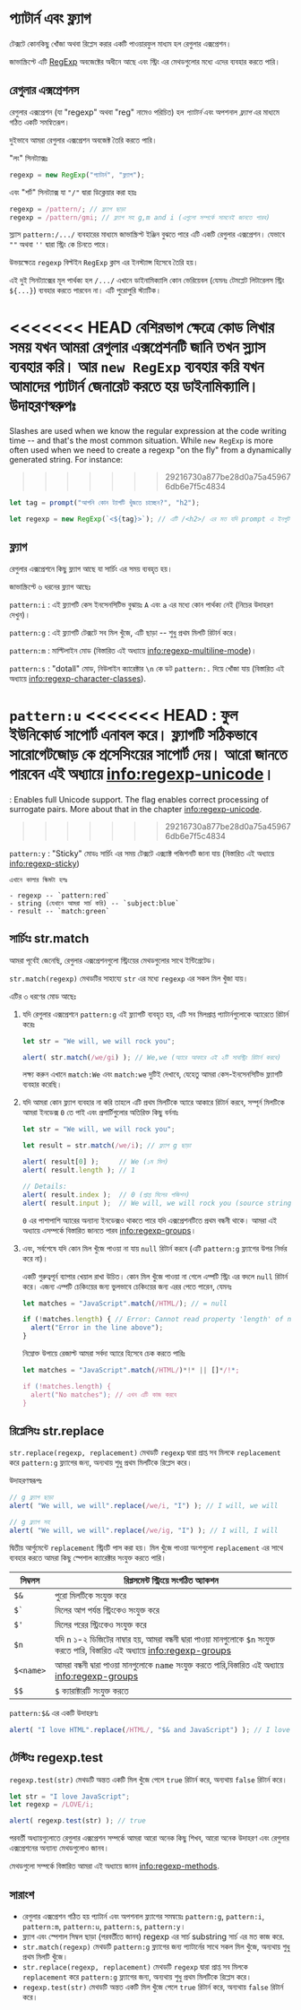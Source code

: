 # প্যাটার্ন এবং ফ্ল্যাগ

টেক্সটে কোনকিছু খোঁজা অথবা রিপ্লেস করার একটি পাওয়ারফুল মাধ্যম হল রেগুলার এক্সপ্রেশন।

জাভাস্ক্রিপ্টে এটি [RegExp](mdn:js/RegExp) অবজেক্টের অধীনে আছে এবং স্ট্রিং এর মেথডগুলোর মধ্যে এদের ব্যবহার করতে পারি।

## রেগুলার এক্সপ্রেশনস

রেগুলার এক্সপ্রেশন (যা "regexp" অথবা "reg" নামেও পরিচিত) হল *প্যাটার্ন* এবং অপশনাল *ফ্ল্যাগ* এর মাধ্যমে গঠিত একটি সমন্বিতরূপ।

দুইভাবে আমরা রেগুলার এক্সপ্রেশন অবজেক্ট তৈরি করতে পারি।

"লং" সিনট্যাক্সঃ

```js
regexp = new RegExp("প্যাটার্ন", "ফ্ল্যাগ");
```

এবং "শর্ট" সিনট্যাক্স যা `"/"` দ্বারা ডিক্লেয়ার করা হয়ঃ

```js
regexp = /pattern/; // ফ্ল্যাগ ছাড়া
regexp = /pattern/gmi; // ফ্ল্যাগ সহ g,m and i (এগুলো সম্পর্কে সামনেই জানতে পারব)
```

স্ল্যাস `pattern:/.../` ব্যবহারের মাধ্যমে জাভাস্ক্রিপ্ট ইঞ্জিন বুঝতে পারে এটি একটি রেগুলার এক্সপ্রেশন। যেভাবে `""` অথবা `''` দ্বারা স্ট্রিং কে চিনতে পারে।

উভয়ক্ষেত্রে `regexp` বিল্টইন `RegExp` ক্লাস এর ইনস্ট্যান্স হিসেবে তৈরি হয়।

এই দুই সিনট্যাক্সের মূল পার্থক্য হল `/.../` এখানে ডাইনামিক্যালি কোন ভেরিয়েবল (যেমনঃ টেমপ্লেট লিটারেলস স্ট্রিং `${...}`) ব্যবহার করতে পারবেন না। এটি পুরোপুরি স্ট্যাটিক।

<<<<<<< HEAD
বেশিরভাগ ক্ষেত্রে কোড লিখার সময় যখন আমরা রেগুলার এক্সপ্রেশনটি জানি তখন স্ল্যাস ব্যবহার করি। আর `new RegExp` ব্যবহার করি যখন আমাদের প্যাটার্ন জেনারেট করতে হয় ডাইনামিক্যালি। উদাহরণস্বরুপঃ
=======
Slashes are used when we know the regular expression at the code writing time -- and that's the most common situation. While `new RegExp` is more often used when we need to create a regexp "on the fly" from a dynamically generated string. For instance:
>>>>>>> 29216730a877be28d0a75a459676db6e7f5c4834

```js
let tag = prompt("আপনি কোন ট্যাগটি খুঁজতে চাচ্ছেন?", "h2");

let regexp = new RegExp(`<${tag}>`); // এটি /<h2>/ এর মত যদি prompt এ ইনপুট h2 দেয় 
```

## ফ্ল্যাগ

রেগুলার এক্সপ্রেশনে কিছু ফ্ল্যাগ আছে যা সার্চিং এর সময় ব্যবহৃত হয়।

জাভাস্ক্রিপ্টে ৬ ধরনের ফ্ল্যাগ আছেঃ

`pattern:i`
: এই ফ্ল্যাগটি কেস ইনসেনসিটিভ বুঝায়ঃ `A` এবং `a` এর মধ্যে কোন পার্থক্য নেই (নিচের উদাহরণ দেখুন)।

`pattern:g`
: এই ফ্ল্যাগটি টেক্সটে সব মিল খুঁজে, এটি ছাড়া -- শুধু প্রথম মিলটি রিটার্ন করে।

`pattern:m`
: মাল্টিলাইন মোড (বিস্তারিত এই অধ্যায়ে <info:regexp-multiline-mode>)।

`pattern:s`
: "dotall" মোড, নিউলাইন ক্যারেক্টার `\n` কে ডট `pattern:.` দিয়ে খোঁজা যায় (বিস্তারিত এই অধ্যায়ে <info:regexp-character-classes>).

`pattern:u`
<<<<<<< HEAD
: ফুল ইউনিকোর্ড সাপোর্ট এনাবল করে। ফ্ল্যাগটি সঠিকভাবে সারোগেটজোড় কে প্রসেসিংয়ের সাপোর্ট দেয়। আরো জানতে পারবেন এই অধ্যায়ে <info:regexp-unicode>।
=======
: Enables full Unicode support. The flag enables correct processing of surrogate pairs. More about that in the chapter <info:regexp-unicode>.
>>>>>>> 29216730a877be28d0a75a459676db6e7f5c4834

`pattern:y`
: "Sticky" মোডঃ সার্চিং এর সময় টেক্সটে এক্স্যাক্ট পজিশনটি জানা যায় (বিস্তারিত এই অধ্যায়ে <info:regexp-sticky>)

```smart header="কালারস"
এখানে কালার স্কিমটা হলঃ

- regexp -- `pattern:red`
- string (যেখানে আমরা সার্চ করি) -- `subject:blue`
- result -- `match:green`
```

## সার্চিংঃ str.match

আমরা পূর্বেই জেনেছি, রেগুলার এক্সপ্রেশনগুলো স্ট্রিংয়ের মেথডগুলোর সাথে ইন্টিগ্রেটেড।

`str.match(regexp)` মেথডটির সাহায্যে `str` এর মধ্যে `regexp` এর সকল মিল খুঁজা যায়।

এটির ৩ ধরণের মোড আছেঃ

1. যদি রেগুলার এক্সপ্রেশনে `pattern:g` এই ফ্ল্যাগটি ব্যবহৃত হয়, এটি সব মিলপ্রাপ্ত প্যাটার্নগুলোকে অ্যারেতে রিটার্ন করেঃ
    ```js run
    let str = "We will, we will rock you";

    alert( str.match(/we/gi) ); // We,we (অ্যারে আকারে এই ২টি সাবস্ট্রিং রিটার্ন করবে)
    ```
    লক্ষ্য করুন এখানে `match:We` এবং `match:we` দুটিই দেখাবে, যেহেতু আমরা কেস-ইনসেনসিটিভ ফ্ল্যাগটি ব্যবহার করেছি।

2. যদি আমরা কোন ফ্ল্যাগ ব্যবহার না করি তাহলে এটি প্রথম মিলটিকে অ্যারে আকারে রিটার্ন করবে, সম্পূর্ন মিলটিকে আমরা ইনডেক্স `0` তে পাই এবং প্রপার্টিগুলোর অতিরিক্ত কিছু বর্ননাঃ
    ```js run
    let str = "We will, we will rock you";

    let result = str.match(/we/i); // ফ্ল্যাগ g ছাড়া

    alert( result[0] );     // We (১ম মিল)
    alert( result.length ); // 1

    // Details:
    alert( result.index );  // 0 (প্রাপ্ত মিলের পজিশন)
    alert( result.input );  // We will, we will rock you (source string)
    ```
    `0` এর পাশাপাশি অ্যারের অন্যান্য ইনডেক্সও থাকতে পারে যদি এক্সপ্রেশনটিতে প্রথম বন্ধনী থাকে। আমরা এই অধ্যায়ে এসম্পর্কে বিস্তারিত জানতে পারব  <info:regexp-groups>।

3. এবং, সর্বশেষে যদি কোন মিল খুঁজে পাওয়া না যায় `null` রিটার্ন করবে (এটি `pattern:g` ফ্ল্যাগের উপর নির্ভর করে না)।

    একটি গুরুত্বপূর্ন ব্যাপার খেয়াল রাখা উচিত। কোন মিল খুঁজে পাওয়া না গেলে এম্পটি স্ট্রিং এর বদলে `null` রিটার্ন করে। এজন্য এম্পটি চেকিংয়ের জন্য ভুলভাবে চেকিংয়ের জন্য এরর পেতে পারেন, যেমনঃ

    ```js run
    let matches = "JavaScript".match(/HTML/); // = null

    if (!matches.length) { // Error: Cannot read property 'length' of null
      alert("Error in the line above");
    }
    ```

    নিম্নোক্ত উপায়ে রেজাল্ট আমরা সর্বদা অ্যারে হিসেবে চেক করতে পারিঃ

    ```js run
    let matches = "JavaScript".match(/HTML/)*!* || []*/!*;

    if (!matches.length) {
      alert("No matches"); // এখন এটি কাজ করবে
    }
    ```

## রিপ্লেসিংঃ str.replace

`str.replace(regexp, replacement)` মেথডটি `regexp` দ্বারা প্রাপ্ত সব মিলকে `replacement` করে `pattern:g` ফ্ল্যাগের জন্য, অন্যথায় শুধু প্রথম মিলটিকে রিপ্লেস করে। 

উদাহরণস্বরূপঃ

```js run
// g ফ্ল্যাগ ছাড়া
alert( "We will, we will".replace(/we/i, "I") ); // I will, we will

// g ফ্ল্যাগ সহ
alert( "We will, we will".replace(/we/ig, "I") ); // I will, I will
```

দ্বিতীয় আর্গুমেন্টে `replacement` স্ট্রিংটি পাস করা হয়। মিল খুঁজে পাওয়া অংশগুলো `replacement` এর সাথে ব্যবহার করতে আমরা কিছু স্পেশাল ক্যারেক্টার সংযুক্ত করতে পারি। 

| সিম্বলস | রিপ্লসমেন্ট স্ট্রিংয়ে সংগঠিত অ্যাকশন |
|--------|--------|
|`$&`|পুরো মিলটিকে সংযুক্ত করে|
|<code>$&#096;</code>|মিলের আগ পর্যন্ত স্ট্রিংকেও সংযুক্ত করে|
|`$'`|মিলের পরের স্ট্রিংকেও সংযুক্ত করে|
|`$n`|যদি `n` ১-২ ডিজিটের নাম্বার হয়, আমরা বন্ধনী দ্বারা পাওয়া মানগুলোকে `$n` সংযুক্ত করতে পারি, বিস্তারিত এই অধ্যায়ে <info:regexp-groups>|
|`$<name>`|আমরা বন্ধনী দ্বারা পাওয়া মানগুলোকে `name` সংযুক্ত করতে পারি,বিস্তারিত এই অধ্যায়ে <info:regexp-groups>|
|`$$`|`$` ক্যারাক্টারটি সংযুক্ত করতে|

`pattern:$&` এর একটি উদাহরণঃ

```js run
alert( "I love HTML".replace(/HTML/, "$& and JavaScript") ); // I love HTML and JavaScript
```

## টেস্টিংঃ regexp.test

`regexp.test(str)` মেথডটি অন্তত একটি মিল খুঁজে পেলে `true` রিটার্ন করে, অন্যথায় `false` রিটার্ন করে।

```js run
let str = "I love JavaScript";
let regexp = /LOVE/i;

alert( regexp.test(str) ); // true
```

পরবর্তী অধ্যায়গুলোতে রেগুলার এক্সপ্রেশন সম্পর্কে আমরা আরো অনেক কিছু শিখব, আরো অনেক উদাহরণ এবং রেগুলার এক্সপ্রেশনের অন্যান্য মেথডগুলোও জানব।

মেথডগুলো সম্পর্কে বিস্তারিত আমরা এই অধ্যায়ে জানব <info:regexp-methods>.

## সারাংশ

- রেগুলার এক্সপ্রেশন গঠিত হয় প্যাটার্ন এবং অপশনাল ফ্ল্যাগের সমন্বয়েঃ `pattern:g`, `pattern:i`, `pattern:m`, `pattern:u`, `pattern:s`, `pattern:y`।
- ফ্ল্যাগ এবং স্পেশাল সিম্বল ছাড়া (পরবর্তীতে জানব) regexp এর সার্চ substring সার্চ এর মত কাজ করে.
- `str.match(regexp)` মেথডটি `pattern:g` ফ্ল্যাগের জন্য প্যাটার্নের সাথে সকল মিল খুঁজে, অন্যথায় শুধু প্রথম মিলটি খুঁজে। 
- `str.replace(regexp, replacement)` মেথডটি `regexp` দ্বারা প্রাপ্ত সব মিলকে `replacement` করে `pattern:g` ফ্ল্যাগের জন্য, অন্যথায় শুধু প্রথম মিলটিকে রিপ্লেস করে। 
- `regexp.test(str)` মেথডটি অন্তত একটি মিল খুঁজে পেলে `true` রিটার্ন করে, অন্যথায় `false` রিটার্ন করে।

